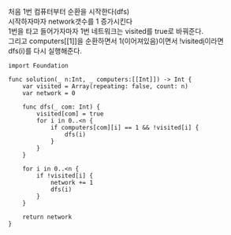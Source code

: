 처음 1번 컴퓨터부터 순환을 시작한다(dfs)   
시작하자마자 network갯수를 1 증가시킨다   
1번을 타고 들어가자마자 1번 네트워크는 visited를 true로 바꿔준다.   
그리고 computers[[1]]을 순환하면서 1(이어져있음)이면서 !visited[i](방문한적없음)이라면   
dfs(i)를 다시 실행해준다.  
```
import Foundation

func solution(_ n:Int, _ computers:[[Int]]) -> Int {
    var visited = Array(repeating: false, count: n)
    var network = 0
    
    func dfs(_ com: Int) {
        visited[com] = true
        for i in 0..<n {
            if computers[com][i] == 1 && !visited[i] {
                dfs(i)
            }
        }
    }
    
    for i in 0..<n {
        if !visited[i] {
            network += 1
            dfs(i)
        }
    }
    
    return network
}
```

